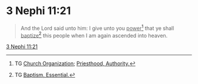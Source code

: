 # 3 Nephi 11:21

> And the Lord said unto him: I give unto you <u>power</u>[^a] that ye shall <u>baptize</u>[^b] this people when I am again ascended into heaven.

[3 Nephi 11:21](https://www.churchofjesuschrist.org/study/scriptures/bofm/3-ne/11?lang=eng&id=p21#p21)


[^a]: TG [Church Organization](https://www.churchofjesuschrist.org/study/scriptures/tg/church-organization?lang=eng); [Priesthood, Authority.](https://www.churchofjesuschrist.org/study/scriptures/tg/priesthood-authority?lang=eng)
[^b]: TG [Baptism, Essential.](https://www.churchofjesuschrist.org/study/scriptures/tg/baptism-essential?lang=eng)
